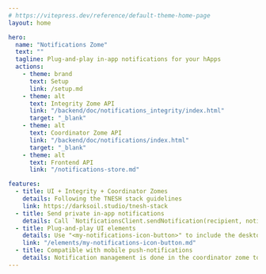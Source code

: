```yaml
---
# https://vitepress.dev/reference/default-theme-home-page
layout: home

hero:
  name: "Notifications Zome"
  text: ""
  tagline: Plug-and-play in-app notifications for your hApps
  actions:
    - theme: brand
      text: Setup
      link: /setup.md
    - theme: alt
      text: Integrity Zome API
      link: "/backend/doc/notifications_integrity/index.html"
      target: "_blank"
    - theme: alt
      text: Coordinator Zome API
      link: "/backend/doc/notifications/index.html"
      target: "_blank"
    - theme: alt
      text: Frontend API
      link: "/notifications-store.md"

features:
  - title: UI + Integrity + Coordinator Zomes
    details: Following the TNESH stack guidelines
    link: https://darksoil.studio/tnesh-stack
  - title: Send private in-app notifications
    details: Call `NotificationsClient.sendNotification(recipient, notification)` to send immediate in-app notifications.
  - title: Plug-and-play UI elements
    details: Use "<my-notifications-icon-button>" to include the desktop in-app notifications experience, read and dismiss notifications.
    link: "/elements/my-notifications-icon-button.md"
  - title: Compatible with mobile push-notifications
    details: Notification management is done in the coordinator zome to enable compatibility with push-notifications.
---
```

